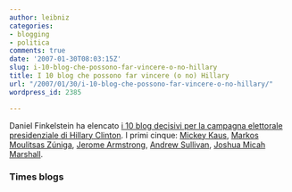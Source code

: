```yaml
---
author: leibniz
categories:
- blogging
- politica
comments: true
date: '2007-01-30T08:03:15Z'
slug: i-10-blog-che-possono-far-vincere-o-no-hillary
title: I 10 blog che possono far vincere (o no) Hillary
url: "/2007/01/30/i-10-blog-che-possono-far-vincere-o-no-hillary/"
wordpress_id: 2385

---
```

Daniel Finkelstein ha elencato [i 10 blog decisivi per la campagna elettorale presidenziale di Hillary Clinton](https://timesonline.typepad.com/comment/2007/01/the_10_bloggers.html). I primi cinque: [Mickey Kaus](https://www.slate.com/id/2158010/fr/flyout), [Markos Moulitsas Zúniga](https://www.dailykos.com/), [Jerome Armstrong](https://www.mydd.com/), [Andrew Sullivan](https://time.blogs.com/daily_dish/), [Joshua Micah Marshall](https://www.talkingpointsmemo.com/).


### Times blogs
